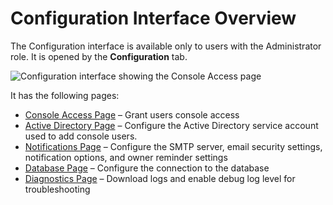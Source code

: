 # Configuration Interface Overview

The Configuration interface is available only to users with the Administrator role. It is opened by
the **Configuration** tab.

![Configuration interface showing the Console Access page](/img/versioned_docs/accessanalyzer_11.6/accessanalyzer/admin/settings/access/rolebased/consoleaccess.webp)

It has the following pages:

- [Console Access Page](/docs/auditor/10.6/access/reviews/admin/configuration/consoleaccess.md)
  – Grant users console access
- [Active Directory Page](/docs/auditor/10.6/access/reviews/admin/configuration/activedirectory.md)
  – Configure the Active Directory service account used to add console users.
- [Notifications Page](/docs/auditor/10.6/access/reviews/admin/configuration/notifications.md)
  – Configure the SMTP server, email security settings, notification options, and owner reminder
  settings
- [Database Page](/docs/auditor/10.6/access/reviews/admin/configuration/database.md) –
  Configure the connection to the database
- [Diagnostics Page](/docs/auditor/10.6/access/reviews/admin/configuration/diagnostics.md)
  – Download logs and enable debug log level for troubleshooting
